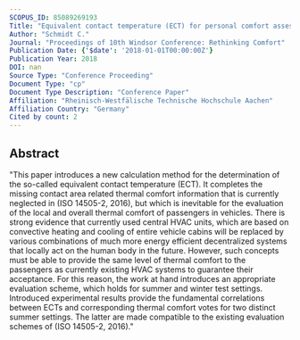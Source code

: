 ```yaml
---
SCOPUS_ID: 85089269193
Title: "Equivalent contact temperature (ECT) for personal comfort assessment as extension for ISO 14505-2"
Author: "Schmidt C."
Journal: "Proceedings of 10th Windsor Conference: Rethinking Comfort"
Publication Date: {'$date': '2018-01-01T00:00:00Z'}
Publication Year: 2018
DOI: nan
Source Type: "Conference Proceeding"
Document Type: "cp"
Document Type Description: "Conference Paper"
Affiliation: "Rheinisch-Westfälische Technische Hochschule Aachen"
Affiliation Country: "Germany"
Cited by count: 2
---
```


## Abstract
"This paper introduces a new calculation method for the determination of the so-called equivalent contact temperature (ECT). It completes the missing contact area related thermal comfort information that is currently neglected in (ISO 14505-2, 2016), but which is inevitable for the evaluation of the local and overall thermal comfort of passengers in vehicles. There is strong evidence that currently used central HVAC units, which are based on convective heating and cooling of entire vehicle cabins will be replaced by various combinations of much more energy efficient decentralized systems that locally act on the human body in the future. However, such concepts must be able to provide the same level of thermal comfort to the passengers as currently existing HVAC systems to guarantee their acceptance. For this reason, the work at hand introduces an appropriate evaluation scheme, which holds for summer and winter test settings. Introduced experimental results provide the fundamental correlations between ECTs and corresponding thermal comfort votes for two distinct summer settings. The latter are made compatible to the existing evaluation schemes of (ISO 14505-2, 2016)."
